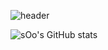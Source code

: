 ![header](https://capsule-render.vercel.app/api?type=wave&color=auto&height=300&section=header&text=sOo%20CodeLog&fontSize=90)


![sOo's GitHub stats](https://github-readme-stats.vercel.app/api?username=sOo&show_icons=true&theme=radical)

<!--
**jong920224/jong920224** is a ✨ _special_ ✨ repository because its `README.md` (this file) appears on your GitHub profile.

Here are some ideas to get you started:

- 🔭 I’m currently working on ...
- 🌱 I’m currently learning ...
- 👯 I’m looking to collaborate on ...
- 🤔 I’m looking for help with ...
- 💬 Ask me about ...
- 📫 How to reach me: ...
- 😄 Pronouns: ...
- ⚡ Fun fact: ...
-->
